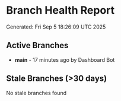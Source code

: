 # Branch Health Report
Generated: Fri Sep  5 18:26:09 UTC 2025

## Active Branches
- **main** - 17 minutes ago by Dashboard Bot

## Stale Branches (>30 days)
No stale branches found
